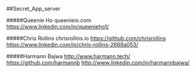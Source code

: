 ##Secret_App_server

#####Queenie Ho
queenieio.com  
https://www.linkedin.com/in/queenieho1/  

#####Chris Rollins
chrisrollins.io
https://github.com/chrisrollins
https://www.linkedin.com/in/chris-rollins-2669a053/  

#####Harmann Bajwa
http://www.harmann.tech/
https://github.com/harmannb
http://www.linkedin.com/in/harmannbajwa/
